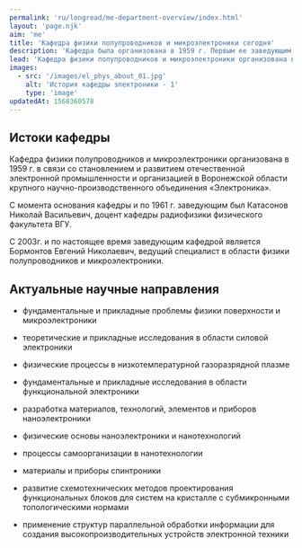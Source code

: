 ```yaml
---
permalink: 'ru/longread/me-department-overview/index.html'
layout: 'page.njk'
aim: 'me'
title: 'Кафедра физики полупроводников и микроэлектроники сегодня'
description: 'Кафедра была организована в 1959 г. Первым ее заведующим стал...'
lead: 'Кафедра физики полупроводников и микроэлектроники организована в 1959 г. С этого момента по 1961 г. заведующим был Катасонов Николай Васильевич, доцент кафедры радиофизики физического факультета ВГУ.'
images:
  - src: '/images/el_phys_about_01.jpg'
    alt: 'История кафедры электроники - 1'
    type: 'image'
updatedAt: 1568360578
---
```

Истоки кафедры
--------------

Кафедра физики полупроводников и микроэлектроники организована в 1959 г. в связи со становлением и развитием отечественной электронной промышленности и организацией в Воронежской области крупного научно-производственного объединения «Электроника».

С момента основания кафедры и по 1961 г. заведующим был Катасонов Николай Васильевич, доцент кафедры радиофизики физического факультета ВГУ.

С 2003г. и по настоящее время заведующим кафедрой является Бормонтов Евгений Николаевич, ведущий специалист в области физики полупроводников и микроэлектроники.

Актуальные научные направления
------------------------------

- фундаментальные и прикладные проблемы физики поверхности и микроэлектроники

- теоретические и прикладные исследования в области силовой электроники

- физические процессы в низкотемпературной газоразрядной плазме

- фундаментальные и прикладные исследования в области функциональной электроники

- разработка материалов, технологий, элементов и приборов наноэлектроники

- физические основы наноэлектроники и нанотехнологий

- процессы самоорганизации в нанотехнологии

- материалы и приборы спинтроники

- развитие схемотехнических методов проектирования функциональных блоков для систем на кристалле с субмикронными топологическими нормами

- применение структур параллельной обработки информации для создания высокопроизводительных устройств электронной техники
